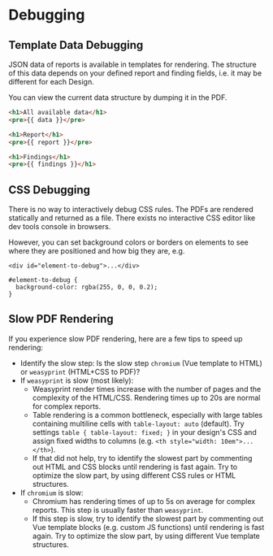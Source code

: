 # Debugging
## Template Data Debugging
JSON data of reports is available in templates for rendering.
The structure of this data depends on your defined report and finding fields, i.e. it may be different for each Design.

You can view the current data structure by dumping it in the PDF.

```html
<h1>All available data</h1>
<pre>{{ data }}</pre>

<h1>Report</h1>
<pre>{{ report }}</pre>

<h1>Findings</h1>
<pre>{{ findings }}</h1>
```

## CSS Debugging
There is no way to interactively debug CSS rules.
The PDFs are rendered statically and returned as a file. 
There exists no interactive CSS editor like dev tools console in browsers.

However, you can set background colors or borders on elements to see where they are positioned and how big they are, e.g.

```
<div id="element-to-debug">...</div>

#element-to-debug {
  background-color: rgba(255, 0, 0, 0.2);
}
```


## Slow PDF Rendering
If you experience slow PDF rendering, here are a few tips to speed up rendering:

* Identify the slow step: Is the slow step `chromium` (Vue template to HTML) or `weasyprint` (HTML+CSS to PDF)?
* If `weasyprint` is slow (most likely):
    * Weasyprint render times increase with the number of pages and the complexity of the HTML/CSS. Rendering times up to 20s are normal for complex reports.
    * Table rendering is a common bottleneck, especially with large tables containing multiline cells with `table-layout: auto` (default). Try settings `table { table-layout: fixed; }` in your design's CSS and assign fixed widths to columns (e.g. `<th style="width: 10em">...</th>`).
    * If that did not help, try to identify the slowest part by commenting out HTML and CSS blocks until rendering is fast again. Try to optimize the slow part, by using different CSS rules or HTML structures.
* If `chromium` is slow:
    * Chromium has rendering times of up to 5s on average for complex reports. This step is usually faster than `weasyprint`.
    * If this step is slow, try to identify the slowest part by commenting out Vue template blocks (e.g. custom JS functions) until rendering is fast again. Try to optimize the slow part, by using different Vue template structures.


